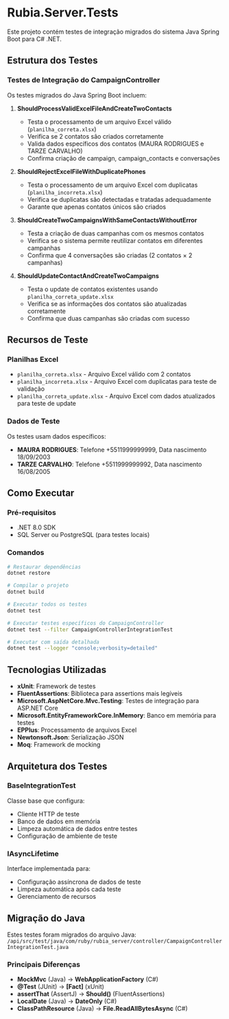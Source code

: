 # Rubia.Server.Tests

Este projeto contém testes de integração migrados do sistema Java Spring Boot para C# .NET.

## Estrutura dos Testes

### Testes de Integração do CampaignController

Os testes migrados do Java Spring Boot incluem:

1. **ShouldProcessValidExcelFileAndCreateTwoContacts**
   - Testa o processamento de um arquivo Excel válido (`planilha_correta.xlsx`)
   - Verifica se 2 contatos são criados corretamente
   - Valida dados específicos dos contatos (MAURA RODRIGUES e TARZE CARVALHO)
   - Confirma criação de campaign, campaign_contacts e conversações

2. **ShouldRejectExcelFileWithDuplicatePhones**
   - Testa o processamento de um arquivo Excel com duplicatas (`planilha_incorreta.xlsx`)
   - Verifica se duplicatas são detectadas e tratadas adequadamente
   - Garante que apenas contatos únicos são criados

3. **ShouldCreateTwoCampaignsWithSameContactsWithoutError**
   - Testa a criação de duas campanhas com os mesmos contatos
   - Verifica se o sistema permite reutilizar contatos em diferentes campanhas
   - Confirma que 4 conversações são criadas (2 contatos × 2 campanhas)

4. **ShouldUpdateContactAndCreateTwoCampaigns**
   - Testa o update de contatos existentes usando `planilha_correta_update.xlsx`
   - Verifica se as informações dos contatos são atualizadas corretamente
   - Confirma que duas campanhas são criadas com sucesso

## Recursos de Teste

### Planilhas Excel
- `planilha_correta.xlsx` - Arquivo Excel válido com 2 contatos
- `planilha_incorreta.xlsx` - Arquivo Excel com duplicatas para teste de validação
- `planilha_correta_update.xlsx` - Arquivo Excel com dados atualizados para teste de update

### Dados de Teste
Os testes usam dados específicos:
- **MAURA RODRIGUES**: Telefone +5511999999999, Data nascimento 18/09/2003
- **TARZE CARVALHO**: Telefone +5511999999992, Data nascimento 16/08/2005

## Como Executar

### Pré-requisitos
- .NET 8.0 SDK
- SQL Server ou PostgreSQL (para testes locais)

### Comandos
```bash
# Restaurar dependências
dotnet restore

# Compilar o projeto
dotnet build

# Executar todos os testes
dotnet test

# Executar testes específicos do CampaignController
dotnet test --filter CampaignControllerIntegrationTest

# Executar com saída detalhada
dotnet test --logger "console;verbosity=detailed"
```

## Tecnologias Utilizadas

- **xUnit**: Framework de testes
- **FluentAssertions**: Biblioteca para assertions mais legíveis
- **Microsoft.AspNetCore.Mvc.Testing**: Testes de integração para ASP.NET Core
- **Microsoft.EntityFrameworkCore.InMemory**: Banco em memória para testes
- **EPPlus**: Processamento de arquivos Excel
- **Newtonsoft.Json**: Serialização JSON
- **Moq**: Framework de mocking

## Arquitetura dos Testes

### BaseIntegrationTest
Classe base que configura:
- Cliente HTTP de teste
- Banco de dados em memória
- Limpeza automática de dados entre testes
- Configuração de ambiente de teste

### IAsyncLifetime
Interface implementada para:
- Configuração assíncrona de dados de teste
- Limpeza automática após cada teste
- Gerenciamento de recursos

## Migração do Java

Estes testes foram migrados do arquivo Java:
`/api/src/test/java/com/ruby/rubia_server/controller/CampaignControllerIntegrationTest.java`

### Principais Diferenças
- **MockMvc** (Java) → **WebApplicationFactory** (C#)
- **@Test** (JUnit) → **[Fact]** (xUnit)
- **assertThat** (AssertJ) → **Should()** (FluentAssertions)
- **LocalDate** (Java) → **DateOnly** (C#)
- **ClassPathResource** (Java) → **File.ReadAllBytesAsync** (C#)